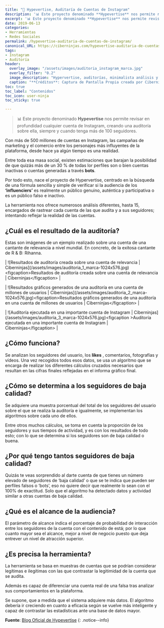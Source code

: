```yaml
---
title: "🔨 Hypevertise, Auditaría de Cuentas de Instagram"
description: '📊 Este proyecto denominado **Hypevertise** nos permite revisar en profundidad cualquier cuenta de Instagram, creando una auditoría sobre ella, siempre y cuando tenga más de 100 seguidores.'
excerpt: '📊 Este proyecto denominado **Hypevertise** nos permite revisar en profundidad cualquier cuenta de Instagram, creando una auditoría sobre ella, siempre y cuando tenga más de 100 seguidores.'
date: 2019-06-13
categories:
- Herramientas
- Redes Sociales
permalink: /hypevertise-auditaria-de-cuentas-de-instagram/
canonical_URL: https://ciberninjas.com/hypevertise-auditaria-de-cuentas-de-instagram/
tags:
- Instagram
- Auditoría
header:
  overlay_image: "/assets/images/auditoria_instagram_marca.jpg"
  overlay_filter: "0.2"
  image_description: "Hypervertise, auditorías, minimalista análisis y control sobre cuentas de Instagram | Visto en Ciberninjas"
  caption: "**Créditos**: Captura de Pantalla Propia creada por Ciberninjas"
toc: true
toc_label: "Contenidos"
toc_icon: user-ninja
toc_sticky: true

---
```


> 📊 Este proyecto denominado **Hypevertise** nos permite revisar en profundidad cualquier cuenta de Instagram, creando una auditor&iacute;a sobre ella, siempre y cuando tenga m&aacute;s de 100 seguidores.

Con m&aacute;s de 500 millones de cuentas en Instagram, las campa&ntilde;as de marketing y el comercio entre los personajes m&aacute;s influyentes de la plataforma, desde hace ya alg&uacute;n tiempo es una realidad.

Entre toda esa masa social, existen estimaciones que barajan la posibilidad de que quiz&aacute;s m&aacute;s de un 30 % de todas lor perfiles son o bien cuentas inactivas o cuentas generadas a trav&eacute;s **bots**.

Por todo esto, nace el proyecto de Hypervertise, centrado en la b&uacute;squeda de una f&oacute;rmula sencilla y simple de verificar si la audiencia de los **‘influenciers’** es realmente un p&uacute;blico genuino, aut&eacute;ntica y participativa o es un p&uacute;blico falso e inactivo.

La herramienta nos ofrece numerosos an&aacute;lisis diferentes, hasta 15, encargados de rastrear cada cuenta de las que audita y a sus seguidores; intentando reflejar la realidad de las cuentas.

## &iquest;Cu&aacute;l es el resultado de la auditor&iacute;a?

Estas son im&aacute;genes de un ejemplo realizado sobre una cuenta de una cantante de relevancia a nivel mundial. En concreto, de la exitosa cantante de R & B: Rihanna.

| \!\[Resultados de auditor&iacute;a creada sobre una cuenta de relevancia | Ciberninjas\](/assets/images/auditoria\_1\_marca-1024x576.jpg)&lt;figcaption&gt;Resultados de auditor&iacute;a creada sobre una cuenta de relevancia | Ciberninjas&lt;/figcaption&gt; |

| \!\[Resultados gr&aacute;ficos generados de una auditor&iacute;a en una cuenta de millones de usuarios | Ciberninjas\](/assets/images/auditoria\_2\_marca-1024x576.jpg)&lt;figcaption&gt;Resultados gr&aacute;ficos generados de una auditor&iacute;a en una cuenta de millones de usuarios | Ciberninjas&lt;/figcaption&gt; |

| \!\[Auditor&iacute;a ejecutada en una importante cuenta de Instagram | Ciberninjas\](/assets/images/auditoria\_3\_marca-1024x576.jpg)&lt;figcaption &gt;Auditor&iacute;a ejecutada en una importante cuenta de Instagram | Ciberninjas&lt;/figcaption&gt; |

## &iquest;C&oacute;mo funciona?

Se analizan los seguidores del usuario, los **likes** , comentarios, fotograf&iacute;as y v&iacute;deos. Una vez recogidos todos esos datos, se usa un algoritmo que se encarga de realizar los diferentes c&aacute;lculos cruzados necesarios que resultan en las cifras finales reflejadas en el informa gr&aacute;fico final.

## &iquest;C&oacute;mo se determina a los seguidores de baja calidad?

Se adquiere una muestra porcentual del total de los seguidores del usuario sobre el que se realiza la auditor&iacute;a e igualmente, se implementan los algoritmos sobre cada uno de ellos.

Entre otros muchos c&aacute;lculos, se toma en cuenta la proporci&oacute;n de los seguidores y sus tiempos de actividad, y es con los resultados de todo esto; con lo que se determina si los seguidores son de baja calidad o buena.

## &iquest;Por qu&eacute; tengo tantos seguidores de baja calidad?

Quiz&aacute;s te veas sorprendido al darte cuenta de que tienes un n&uacute;mero elevado de seguidores de ‘baja calidad’ o que se te indica que pueden ser perfiles falsos o ‘bots’, eso no quiere decir que realmente lo sean con el 100% de exactitud. Solo que el algoritmo ha detectado datos y actividad similar a otras cuentas de baja calidad.

## &iquest;Qu&eacute; es el alcance de la audiencia?

El par&aacute;metro de alcance indica el porcentaje de probabilidad de interacci&oacute;n entre los seguidores de la cuenta con el contenido de est&aacute;; por lo que cuanto mayor sea el alcance, mejor a nivel de negocio puesto que deja entrever un nivel de atracci&oacute;n superior.

## &iquest;Es precisa la herramienta?

La herramienta se basa en muestras de cuentas que se podr&iacute;an considerar leg&iacute;timas e ileg&iacute;timas con las que contrastar la legitimidad de la cuenta que se audita.

Adem&aacute;s es capaz de diferenciar una cuenta real de una falsa tras analizar sus comportamientos en la plataforma.

Se supone, que a medida que el sistema adquiere m&aacute;s datos. El algoritmo deber&iacute;a ir creciendo en cuanto a eficacia seg&uacute;n se vuelve m&aacute;s inteligente y capaz de contrastar las estad&iacute;sticas ante una base de datos mayor.

**Fuente**\: [Blog Oficial de Hypevertise](https://kutt.it/instagram_auditoria)
{: .notice--info}
